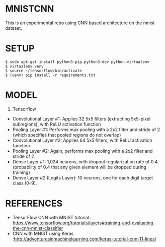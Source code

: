 # MNISTCNN
This is an experimental repo using CNN based architecture on the mnist dataset.

# SETUP

```
$ sudo apt-get install python3-pip python3-dev python-virtualenv
$ virtualenv venv
$ source ~/tensorflow/bin/activate 
$ (venv) pip install -r requirements.txt

```
# MODEL
1. Tensorflow
* Convolutional Layer #1: Applies 32 5x5 filters (extracting 5x5-pixel subregions), with ReLU activation function
* Pooling Layer #1: Performs max pooling with a 2x2 filter and stride of 2 (which specifies that pooled regions do not overlap)
* Convolutional Layer #2: Applies 64 5x5 filters, with ReLU activation function
* Pooling Layer #2: Again, performs max pooling with a 2x2 filter and stride of 2
* Dense Layer #1: 1,024 neurons, with dropout regularization rate of 0.4 (probability of 0.4 that any given element will be dropped during training)
* Dense Layer #2 (Logits Layer): 10 neurons, one for each digit target class (0–9).
# REFERENCES

* TensorFlow CNN with MNIST tutorial : https://www.tensorflow.org/tutorials/layers#training-and-evaluating-the-cnn-mnist-classifier
* CNN with MNIST using Keras :http://adventuresinmachinelearning.com/keras-tutorial-cnn-11-lines/

